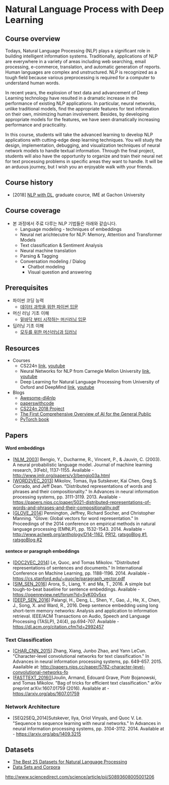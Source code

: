 # Natural Language Process with Deep Learning

## Course overview
Todays, Natural Language Processing (NLP) plays a significant role in building intelligent information systems. Traditionally, applications of NLP are everywhere in a variety of areas including web searching, email processing, e-commerce, translation, and automatic generation of reports.  Human languages are complex and unstructured. NLP is recognized as a tough field because various preprocessing is required for a computer to understand human words.

In recent years, the explosion of text data and advancement of Deep Learning technology have resulted in a dramatic increase in the performance of existing NLP applications. In particular, neural networks, unlike traditional models, find the appropriate features for text information on their own, minimizing human involvement. Besides, by developing appropriate models for the features, we have seen dramatically increasing performance and practicality.

In this course, students will take the advanced learning to develop NLP applications with cutting-edge deep learning techniques. You will study the design, implementation, debugging, and visualization techniques of neural network models to handle textual information. Through the final project, students will also have the opportunity to organize and train their neural net for text processing problems in specific areas they want to handle. It will be an arduous journey, but I wish you an enjoyable walk with your friends.

## Course history
- [2018] [NLP with DL](https://github.com/TEAMLAB-Lecture/deep_nlp_101/tree/master/2018), graduate cource, IME at Gachon University

## Course coverage
- 본 과정에서 주료 다루는 NLP 기법들은 아래와 같습니다.
  - Language modeling - techniques of embeddings
  - Neural net arichtecutre for NLP: Memory, Attention and Transformer Models
  - Text classification & Sentiment Analysis
  - Neural machine translation
  - Parsing & Tagging
  - Conversation modeling / Dialog
    - Chatbot modeling
    - Visual question and answering


## Prerequisites
- 파이썬 코딩 능력
  - [데이터 과학을 위한 파이썬 입문](https://www.inflearn.com/course/python-%ED%8C%8C%EC%9D%B4%EC%8D%AC-%EC%9E%85%EB%AC%B8-%EA%B0%95%EC%A2%8C/)
- 머신 러닝 기초 이해
  - [밑바닥 부터 시작하는 머신러닝 입문](https://www.inflearn.com/course/%ED%8C%8C%EC%9D%B4%EC%8D%AC-%EB%A8%B8%EC%8B%A0%EB%9F%AC%EB%8B%9D-%EC%9E%85%EB%AC%B8-%EA%B0%95%EC%A2%8C/)
- 딥러닝 기초 이해
  - [모두를 위한 머신러닝과 딥러닝](http://hunkim.github.io/ml/)

## Resources
- Courses
  - CS224n [link](http://web.stanford.edu/class/cs224n/), [youtube]()
  - Neural Networks for NLP from Carnegie Mellon University [link](http://phontron.com/class/nn4nlp2017/), [youtube]()
  - Deep Learning for Natural Language Processing from University of Oxford and DeepMind [link](https://www.cs.ox.ac.uk/teaching/courses/2016-2017/dl/), [youtube]()
- Blogs
  - [Awesome-dl4nlp](https://github.com/brianspiering/awesome-dl4nlp)
  - [paperswithcode](https://paperswithcode.com/)
  - [CS224n 2018 Project](https://docs.google.com/presentation/d/1yg6fAW52GdyVaMm2ZvSGF3o2anR7RcXu-fAzeD7Uqts/edit#slide=id.p)
  - [The First Comprehensive Overview of AI for the General Public](https://montrealartificialintelligence.com/academy/#Getting-Started-Readings-Source-Code-and-Science)
  - [PyTorch book](https://qiita.com/KentFujii/items/50c7a111eb661cb41f47)

## Papers
#### Word embeddings
- \[[NLM_2003]()\] Bengio, Y., Ducharme, R., Vincent, P., & Jauvin, C. (2003). A neural probabilistic language model. Journal of machine learning research, 3(Feb), 1137-1155. Available - http://www.jmlr.org/papers/v3/bengio03a.html
- \[[WORD2VEC_2013]()\] Mikolov, Tomas, Ilya Sutskever, Kai Chen, Greg S. Corrado, and Jeff Dean. "Distributed representations of words and phrases and their compositionality." In Advances in neural information processing systems, pp. 3111-3119. 2013.  Available - https://papers.nips.cc/paper/5021-distributed-representations-of-words-and-phrases-and-their-compositionality.pdf
- \[[GLOVE_2014]()\] Pennington, Jeffrey, Richard Socher, and Christopher Manning. "Glove: Global vectors for word representation." In Proceedings of the 2014 conference on empirical methods in natural language processing (EMNLP), pp. 1532-1543. 2014. Available - http://www.aclweb.org/anthology/D14-1162, [PR12](https://www.youtube.com/watch?v=uZ2GtEe-50E&t=0s&index=29&list=PLWKf9beHi3Tg50UoyTe6rIm20sVQOH1br), [ratsgoBlog #1](https://ratsgo.github.io/from%20frequency%20to%20semantics/2017/04/09/glove/), [ratsgoBlog #2](https://ratsgo.github.io/from%20frequency%20to%20semantics/2017/07/04/glove/)

#### sentece or paragraph embeddings
- \[[DOC2VEC_2014]()\] Le, Quoc, and Tomas Mikolov. "Distributed representations of sentences and documents." In International Conference on Machine Learning, pp. 1188-1196. 2014. Available - https://cs.stanford.edu/~quocle/paragraph_vector.pdf
- \[[SIM_SEN_2016]()\] Arora, S., Liang, Y. and Ma, T., 2016. A simple but tough-to-beat baseline for sentence embeddings. Available - https://openreview.net/forum?id=SyK00v5xx
- \[[DEEP_SEN_2016]()\] Palangi, H., Deng, L., Shen, Y., Gao, J., He, X., Chen, J., Song, X. and Ward, R., 2016. Deep sentence embedding using long short-term memory networks: Analysis and application to information retrieval. IEEE/ACM Transactions on Audio, Speech and Language Processing (TASLP), 24(4), pp.694-707. Available - https://dl.acm.org/citation.cfm?id=2992457


### Text Classification
- \[[CHAR_CNN_2015]()\] Zhang, Xiang, Junbo Zhao, and Yann LeCun. "Character-level convolutional networks for text classification." In Advances in neural information processing systems, pp. 649-657. 2015. Aaailalble at: http://papers.nips.cc/paper/5782-character-level-convolutional-networks-fo
- \[[FASTTEXT_2016()]()\]Joulin, Armand, Edouard Grave, Piotr Bojanowski, and Tomas Mikolov. "Bag of tricks for efficient text classification." arXiv preprint arXiv:1607.01759 (2016). Available at - https://arxiv.org/abs/1607.01759

### Network Architecture
- \[SEQ2SEQ_2014\]Sutskever, Ilya, Oriol Vinyals, and Quoc V. Le. "Sequence to sequence learning with neural networks." In Advances in neural information processing systems, pp. 3104-3112. 2014. Available at - https://arxiv.org/abs/1409.3215

## Datasets
- [The Best 25 Datasets for Natural Language Processing](https://gengo.ai/articles/the-best-25-datasets-for-natural-language-processing/)
- [Data Sets and Corpora](https://natemccoy.github.io/2016/11/28/datasetsandcorpora.html)


http://www.sciencedirect.com/science/article/pii/S0893608005001206
